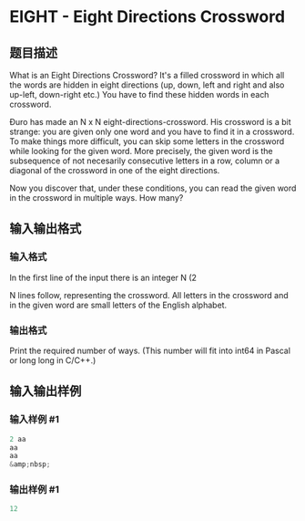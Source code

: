 # EIGHT - Eight Directions Crossword

## 题目描述

What is an Eight Directions Crossword? It's a filled crossword in which all the words are hidden in eight directions (up, down, left and right and also up-left, down-right etc.) You have to find these hidden words in each crossword.

Đuro has made an N x N eight-directions-crossword. His crossword is a bit strange: you are given only one word and you have to find it in a crossword. To make things more difficult, you can skip some letters in the crossword while looking for the given word. More precisely, the given word is the subsequence of not necesarily consecutive letters in a row, column or a diagonal of the crossword in one of the eight directions.

Now you discover that, under these conditions, you can read the given word in the crossword in multiple ways. How many?

## 输入输出格式

### 输入格式

In the first line of the input there is an integer N (2

N lines follow, representing the crossword. All letters in the crossword and in the given word are small letters of the English alphabet.

### 输出格式

Print the required number of ways. (This number will fit into int64 in Pascal or long long in C/C++.)

## 输入输出样例

### 输入样例 #1

```cpp
2 aa
aa
aa
&amp;nbsp;
```


### 输出样例 #1

```cpp
12
```


